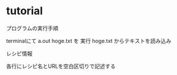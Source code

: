 tutorial
=========

プログラムの実行手順

terminalにて a.out hoge.txt を 実行
hoge.txt からテキストを読み込み

レシピ情報

各行にレシピ名とURLを空白区切りで記述する
